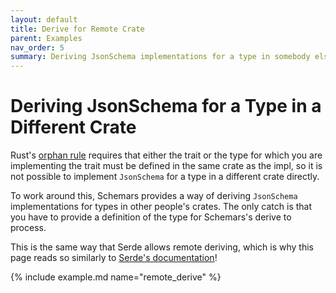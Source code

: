 ```yaml
---
layout: default
title: Derive for Remote Crate
parent: Examples
nav_order: 5
summary: Deriving JsonSchema implementations for a type in somebody else's crate.
---
```


# Deriving JsonSchema for a Type in a Different Crate

Rust's [orphan rule](https://doc.rust-lang.org/book/traits.html#rules-for-implementing-traits) requires that either the trait or the type for which you are implementing the trait must be defined in the same crate as the impl, so it is not possible to implement `JsonSchema` for a type in a different crate directly.

To work around this, Schemars provides a way of deriving `JsonSchema` implementations for types in other people's crates. The only catch is that you have to provide a definition of the type for Schemars's derive to process.

This is the same way that Serde allows remote deriving, which is why this page reads so similarly to [Serde's documentation](https://serde.rs/remote-derive.html)!

{% include example.md name="remote_derive" %}
